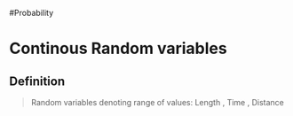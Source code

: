 #Probability 
# Continous Random variables
## Definition
> Random variables denoting range of values: Length , Time , Distance
> 
